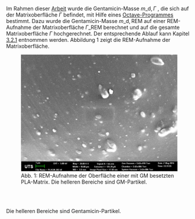 Im Rahmen dieser [Arbeit](../thesis/thesis.pdf) wurde die Gentamicin-Masse $m\_{\mathrm{d}, \Gamma}$ , die sich auf der Matrixoberfläche $\Gamma$ befindet, mit Hilfe eines [Octave-Programmes](./drug_mass_on_matrix_surface.m) bestimmt. Dazu wurde die Gentamicin-Masse $m\_{\mathrm{d, REM}}$ auf einer REM-Aufnahme der Matrixoberfläche $\Gamma\_{\mathrm{REM}}$ berechnet und auf die gesamte Matrixoberfläche $\Gamma$ hochgerechnet. Der entsprechende Ablauf kann Kapitel [3.2.1](../thesis/thesis.pdf#Oberfläche) entnommen werden. Abbildung 1 zeigt die REM-Aufnahme der Matrixoberfläche.

<figure>
  <img src="../pictures/REM_PLAGM.PNG" alt="Image description">
  <figcaption>Abb. 1: REM-Aufnahme der Oberfläche einer mit GM besetzten PLA-Matrix. Die helleren Bereiche sind GM-Partikel.    
  </figcaption><br>
</figure><br>

Die helleren Bereiche sind Gentamicin-Partikel.

